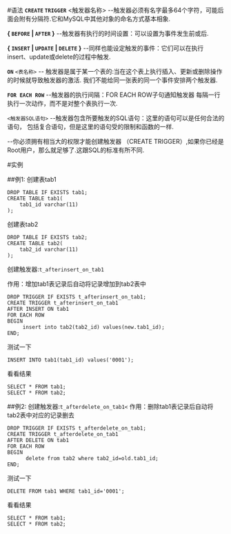 #语法
**`CREATE` `TRIGGER`** <触发器名称>
--触发器必须有名字最多64个字符，可能后面会附有分隔符.它和MySQL中其他对象的命名方式基本相象.  

**{ `BEFORE` | `AFTER` }**
--触发器有执行的时间设置：可以设置为事件发生前或后.

**{ `INSERT` | `UPDATE` | `DELETE` }**
--同样也能设定触发的事件：它们可以在执行insert、update或delete的过程中触发.

**`ON`** `<表名称>`
-- 触发器是属于某一个表的:当在这个表上执行插入、更新或删除操作的时候就导致触发器的激活. 我们不能给同一张表的同一个事件安排两个触发器.

**`FOR EACH ROW`**
--触发器的执行间隔：FOR EACH ROW子句通知触发器 每隔一行执行一次动作，而不是对整个表执行一次.

`<触发器SQL语句>`
--触发器包含所要触发的SQL语句：这里的语句可以是任何合法的语句， 包括复合语句，但是这里的语句受的限制和函数的一样.

--你必须拥有相当大的权限才能创建触发器
（CREATE TRIGGER）,如果你已经是Root用户，那么就足够了.这跟SQL的标准有所不同.

#实例

##例1:
创建表tab1 
```
DROP TABLE IF EXISTS tab1;
CREATE TABLE tab1(
    tab1_id varchar(11)
);
```
创建表tab2

```
DROP TABLE IF EXISTS tab2;
CREATE TABLE tab2(
    tab2_id varchar(11)
);
```
创建触发器:`t_afterinsert_on_tab1`

作用：增加tab1表记录后自动将记录增加到tab2表中

```
DROP TRIGGER IF EXISTS t_afterinsert_on_tab1;
CREATE TRIGGER t_afterinsert_on_tab1 
AFTER INSERT ON tab1
FOR EACH ROW
BEGIN
     insert into tab2(tab2_id) values(new.tab1_id);
END;
``` 
测试一下

```
INSERT INTO tab1(tab1_id) values('0001');
```

看看结果

```
SELECT * FROM tab1;
SELECT * FROM tab2;
```

##例2:
创建触发器:`t_afterdelete_on_tab1<`
作用：删除tab1表记录后自动将tab2表中对应的记录删去 
```
DROP TRIGGER IF EXISTS t_afterdelete_on_tab1;
CREATE TRIGGER t_afterdelete_on_tab1
AFTER DELETE ON tab1
FOR EACH ROW
BEGIN
      delete from tab2 where tab2_id=old.tab1_id;
END;
```
测试一下 
```
DELETE FROM tab1 WHERE tab1_id='0001';
``` 
看看结果 
```
SELECT * FROM tab1;
SELECT * FROM tab2;
```
